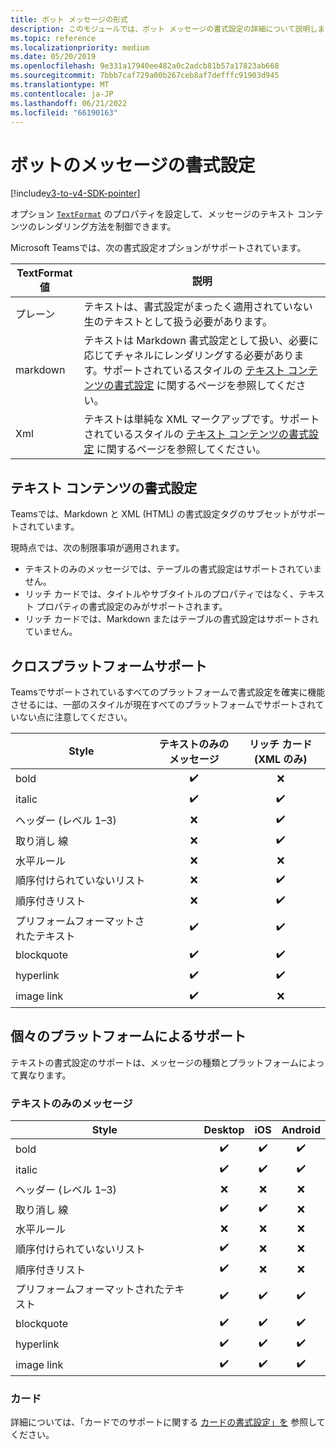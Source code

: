 ```yaml
---
title: ボット メッセージの形式
description: このモジュールでは、ボット メッセージの書式設定の詳細について説明します
ms.topic: reference
ms.localizationpriority: medium
ms.date: 05/20/2019
ms.openlocfilehash: 9e331a17940ee482a0c2adcb81b57a17823ab668
ms.sourcegitcommit: 7bbb7caf729a00b267ceb8af7defffc91903d945
ms.translationtype: MT
ms.contentlocale: ja-JP
ms.lasthandoff: 06/21/2022
ms.locfileid: "66190163"
---
```

# <a name="message-formatting-for-bots"></a>ボットのメッセージの書式設定

[!include[v3-to-v4-SDK-pointer](~/includes/v3-to-v4-pointer-bots.md)]

オプション [`TextFormat`](/bot-framework/dotnet/bot-builder-dotnet-create-messages#customizing-a-message) のプロパティを設定して、メッセージのテキスト コンテンツのレンダリング方法を制御できます。

Microsoft Teamsでは、次の書式設定オプションがサポートされています。

| TextFormat 値 | 説明 |
| --- | --- |
| プレーン | テキストは、書式設定がまったく適用されていない生のテキストとして扱う必要があります。 |
| markdown | テキストは Markdown 書式設定として扱い、必要に応じてチャネルにレンダリングする必要があります。サポートされているスタイルの [テキスト コンテンツの書式設定](#formatting-text-content) に関するページを参照してください。 |
| Xml | テキストは単純な XML マークアップです。サポートされているスタイルの [テキスト コンテンツの書式設定](#formatting-text-content) に関するページを参照してください。 |

## <a name="formatting-text-content"></a>テキスト コンテンツの書式設定

Teamsでは、Markdown と XML (HTML) の書式設定タグのサブセットがサポートされています。

現時点では、次の制限事項が適用されます。

* テキストのみのメッセージでは、テーブルの書式設定はサポートされていません。
* リッチ カードでは、タイトルやサブタイトルのプロパティではなく、テキスト プロパティの書式設定のみがサポートされます。
* リッチ カードでは、Markdown またはテーブルの書式設定はサポートされていません。

## <a name="cross-platform-support"></a>クロスプラットフォームサポート

Teamsでサポートされているすべてのプラットフォームで書式設定を確実に機能させるには、一部のスタイルが現在すべてのプラットフォームでサポートされていない点に注意してください。

| Style                     | テキストのみのメッセージ | リッチ カード (XML のみ) |
| ---                       | :---: | :---: |
| bold                      | ✔️️ | ❌ |
| italic                    | ✔️ | ✔️ |
| ヘッダー (レベル 1&ndash;3) | ❌ | ✔️ |
| 取り消し 線             | ❌ | ✔️ |
| 水平ルール           | ❌ | ❌ |
| 順序付けられていないリスト            | ❌ | ✔️ |
| 順序付きリスト              | ❌ | ✔️ |
| プリフォームフォーマットされたテキスト         | ✔️ | ✔️ |
| blockquote                | ✔️ | ✔️ |
| hyperlink                 | ✔️ | ✔️ |
| image link                | ✔️ | ❌ |

## <a name="support-by-individual-platform"></a>個々のプラットフォームによるサポート

テキストの書式設定のサポートは、メッセージの種類とプラットフォームによって異なります。

### <a name="text-only-messages"></a>テキストのみのメッセージ

| Style                     | Desktop | iOS | Android |
| ---                       | :---: | :---: | :---: |
| bold                      | ✔️ | ✔️ | ✔️ |
| italic                    | ✔️ | ✔️ | ✔️ |
| ヘッダー (レベル 1&ndash;3) | ❌ | ❌ | ❌ |
| 取り消し 線             | ✔️ | ✔️ | ❌ |
| 水平ルール           | ❌ | ❌ | ❌ |
| 順序付けられていないリスト            | ✔️ | ❌ | ❌ |
| 順序付きリスト              | ✔️ | ❌ | ❌ |
| プリフォームフォーマットされたテキスト         | ✔️ | ✔️ | ✔️ |
| blockquote                | ✔️ | ✔️ | ✔️ |
| hyperlink                 | ✔️ | ✔️ | ✔️ |
| image link                | ✔️ | ✔️ | ✔️ |

### <a name="cards"></a>カード

詳細については、「カードでのサポートに関する [カードの書式設定」を](~/task-modules-and-cards/cards/cards-format.md) 参照してください。
